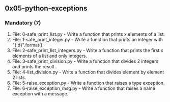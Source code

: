 ## 0x05-python-exceptions

### Mandatory (7)
1. File: 0-safe_print_list.py - Write a function that prints x elements of a list.
2. File: 1-safe_print_integer.py - Write a function that prints an integer with "{:d}".format().
3. File: 2-safe_print_list_integers.py - Write a function that prints the first x elements of a list and only integers.
4. File: 3-safe_print_division.py - Write a function that divides 2 integers and prints the result.
5. File: 4-list_division.py - Write a function that divides element by element 2 lists.
6. File: 5-raise_exception.py - Write a function that raises a type exception.
7. File: 6-raise_exception_msg.py - Write a function that raises a name exception with a message.
